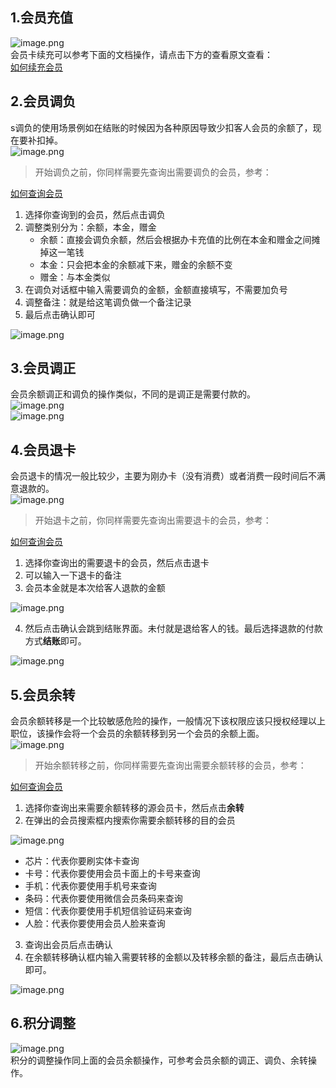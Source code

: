 ## 1.会员充值
![image.png](https://wiki-cdsoft.oss-cn-hangzhou.aliyuncs.com/202402231326405.png)<br />会员卡续充可以参考下面的文档操作，请点击下方的查看原文查看：<br />[如何续充会员](../会籍管理/如何续充会员.md)
## 2.会员调负
s调负的使用场景例如在结账的时候因为各种原因导致少扣客人会员的余额了，现在要补扣掉。<br />![image.png](https://wiki-cdsoft.oss-cn-hangzhou.aliyuncs.com/202402231326065.png)
> 开始调负之前，你同样需要先查询出需要调负的会员，参考：

[如何查询会员](../会籍管理/如何续充会员.md#一、查询会员)

1. 选择你查询到的会员，然后点击调负
2. 调整类别分为：余额，本金，赠金
   - 余额：直接会调负余额，然后会根据办卡充值的比例在本金和赠金之间摊掉这一笔钱
   - 本金：只会把本金的余额减下来，赠金的余额不变
   - 赠金：与本金类似
3. 在调负对话框中输入需要调负的金额，金额直接填写，不需要加负号
4. 调整备注：就是给这笔调负做一个备注记录
5. 最后点击确认即可

![image.png](https://wiki-cdsoft.oss-cn-hangzhou.aliyuncs.com/202402231326106.png)
## 3.会员调正
会员余额调正和调负的操作类似，不同的是调正是需要付款的。<br />![image.png](https://wiki-cdsoft.oss-cn-hangzhou.aliyuncs.com/202402231326498.png)<br />![image.png](https://wiki-cdsoft.oss-cn-hangzhou.aliyuncs.com/202402231326146.png)
## 4.会员退卡
会员退卡的情况一般比较少，主要为刚办卡（没有消费）或者消费一段时间后不满意退款的。<br />![image.png](https://wiki-cdsoft.oss-cn-hangzhou.aliyuncs.com/202402231326908.png)
> 开始退卡之前，你同样需要先查询出需要退卡的会员，参考：

[如何查询会员](../会籍管理/如何续充会员.md#一、查询会员)

1. 选择你查询出的需要退卡的会员，然后点击退卡
2. 可以输入一下退卡的备注
3. 会员本金就是本次给客人退款的金额

![image.png](https://wiki-cdsoft.oss-cn-hangzhou.aliyuncs.com/202402231326434.png)

4. 然后点击确认会跳到结账界面。未付就是退给客人的钱。最后选择退款的付款方式**结账**即可。

![image.png](https://wiki-cdsoft.oss-cn-hangzhou.aliyuncs.com/202402231326749.png)
## 5.会员余转
会员余额转移是一个比较敏感危险的操作，一般情况下该权限应该只授权经理以上职位，该操作会将一个会员的余额转移到另一个会员的余额上面。<br />![image.png](https://wiki-cdsoft.oss-cn-hangzhou.aliyuncs.com/202402231327290.png)
> 开始余额转移之前，你同样需要先查询出需要余额转移的会员，参考：

[如何查询会员](../会籍管理/如何续充会员.md#一、查询会员)

1. 选择你查询出来需要余额转移的源会员卡，然后点击**余转**
2. 在弹出的会员搜索框内搜索你需要余额转移的目的会员

![image.png](https://wiki-cdsoft.oss-cn-hangzhou.aliyuncs.com/202402231327495.png)

   - 芯片：代表你要刷实体卡查询
   - 卡号：代表你要使用会员卡面上的卡号来查询
   - 手机：代表你要使用手机号来查询
   - 条码：代表你要使用微信会员条码来查询
   - 短信：代表你要使用手机短信验证码来查询
   - 人脸：代表你要使用会员人脸来查询
3. 查询出会员后点击确认
4. 在余额转移确认框内输入需要转移的金额以及转移余额的备注，最后点击确认即可。

![image.png](https://wiki-cdsoft.oss-cn-hangzhou.aliyuncs.com/202402231327862.png)
## 6.积分调整
![image.png](https://wiki-cdsoft.oss-cn-hangzhou.aliyuncs.com/202402231327889.png)<br />积分的调整操作同上面的会员余额操作，可参考会员余额的调正、调负、余转操作。
